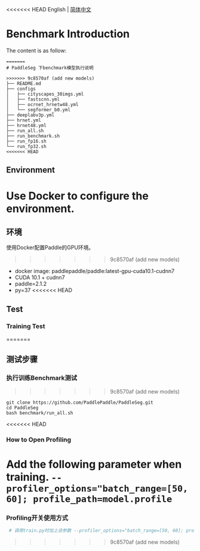 <<<<<<< HEAD
English | [简体中文](README_CN.md)

# Benchmark Introduction

The content is as follow:

```
=======
# PaddleSeg 下benchmark模型执行说明

>>>>>>> 9c8570af (add new models)
├── README.md  
├── configs  
│   ├── cityscapes_30imgs.yml  
│   ├── fastscnn.yml  
│   ├── ocrnet_hrnetw48.yml  
│   └── segformer_b0.yml  
├── deeplabv3p.yml  
├── hrnet.yml  
├── hrnet48.yml  
├── run_all.sh  
├── run_benchmark.sh  
├── run_fp16.sh  
└── run_fp32.sh  
<<<<<<< HEAD
```

## Environment
Use Docker to configure the environment.
=======
## 环境
使用Docker配置Paddle的GPU环境。
>>>>>>> 9c8570af (add new models)
* docker image: paddlepaddle/paddle:latest-gpu-cuda10.1-cudnn7
* CUDA 10.1 + cudnn7
* paddle=2.1.2
* py=37
<<<<<<< HEAD

## Test
### Training Test
=======
## 测试步骤
### 执行训练Benchmark测试
>>>>>>> 9c8570af (add new models)

```
git clone https://github.com/PaddlePaddle/PaddleSeg.git
cd PaddleSeg
bash benchmark/run_all.sh
```
<<<<<<< HEAD
### How to Open Profiling
 Add the following parameter when training.
 `--profiler_options="batch_range=[50, 60]; profile_path=model.profile`
=======
### Profiling开关使用方式
```bash
 # 调用train.py时加上该参数 --profiler_options="batch_range=[50, 60]; profile_path=model.profile"
```




>>>>>>> 9c8570af (add new models)

